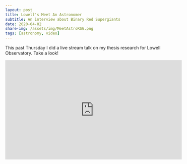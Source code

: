 ```yaml
---
layout: post
title: Lowell's Meet An Astronomer
subtitle: An interview about Binary Red Supergiants
date: 2020-04-02
share-img: /assets/img/MeetAstroRSG.png
tags: [astronomy, video]
---
```


This past Thursday I did a live stream talk on my thesis research for Lowell Observatory. Take a look!

<iframe width="560" height="315" src="https://www.youtube.com/embed/RglS5H_wgYM" title="YouTube video player" frameborder="0" allow="accelerometer; autoplay; clipboard-write; encrypted-media; gyroscope; picture-in-picture; web-share" allowfullscreen></iframe>